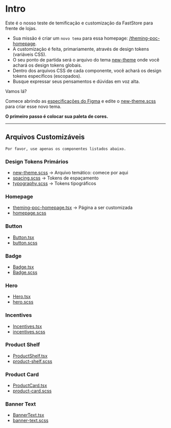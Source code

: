 # Intro

Este é o nosso teste de temificação e customização da FastStore para frente de lojas.

- Sua missão é criar um `novo tema` para essa homepage: [/theming-poc-homepage](https://8000-vtexsites-basestore-6ikje0f3a5e.ws-us33.gitpod.io/theming-poc-homepage/).
- A customização é feita, primariamente, através de design tokens (variáveis CSS).
- O seu ponto de partida será o arquivo do tema [new-theme](./src/styles/themes/new-theme.scss) onde você achará os design tokens globais.
- Dentro dos arquivos CSS de cada componente, você achará os design tokens específicos (escopados).
- Busque expressar seus pensamentos e dúvidas em voz alta.

Vamos lá?

Comece abrindo as [especificações do Figma](https://www.figma.com/file/24H9bpiUDXUtnntdg2kSoU/Theming-POC?node-id=0%3A1) e edite o [new-theme.scss](./src/styles/themes/new-theme.scss) para criar esse novo tema.

**O primeiro passo é colocar sua paleta de cores.**

---

## Arquivos Customizáveis

`Por favor, use apenas os componentes listados abaixo.`

### Design Tokens Primários

- [new-theme.scss](./src/styles/themes/new-theme.scss) -> Arquivo temático: comece por aqui
- [spacing.scss](./src/styles/spacing.scss) -> Tokens de espaçamento
- [typography.scss](./src/styles/typography.scss) -> Tokens tipográficos

### Homepage

- [theming-poc-homepage.tsx](./src/pages/theming-poc-homepage.tsx) -> Página a ser customizada
- [homepage.scss](./src/styles/pages/homepage.scss)

### Button

- [Button.tsx](./src/components/ui/Button/Button.tsx)
- [button.scss](./src/components/ui/Button/buttons.scss)

### Badge

- [Badge.tsx](./src/components/ui/Badge/Badge.tsx)
- [Badge.scss](./src/components/ui/Badge/badge.scss)

### Hero

- [Hero.tsx](./src/components/sections/Hero/Hero.tsx)
- [hero.scss](./src/components/sections/Hero/hero.scss)

### Incentives

- [Incentives.tsx](./src/components/sections/Incentives/Incentives.tsx)
- [incentives.scss](./src/components/sections/Incentives/incentives.scss)

### Product Shelf

- [ProductShelf.tsx](./src/components/sections/ProductShelf/ProductShelf.tsx)
- [product-shelf.scss](./src/components/sections/ProductShelf/product-shelf.scss)

### Product Card

- [ProductCard.tsx](./src/components/product/ProductCard/ProductCard.tsx)
- [product-card.scss](./src/components/product/ProductCard/product-card.scss)

### Banner Text

- [BannerText.tsx](./src/components/sections/BannerText/BannerText.tsx)
- [banner-text.scss](./src/components/sections/BannerText/banner-text.scss)

